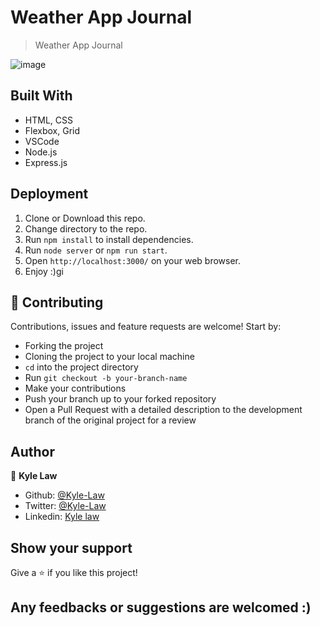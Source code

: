 # Weather App Journal

> Weather App Journal

![image](https://user-images.githubusercontent.com/55923773/82831133-29db5f80-9eea-11ea-968b-dbf222e11bbb.png)

## Built With
- HTML, CSS
- Flexbox, Grid
- VSCode
- Node.js
- Express.js

## Deployment
1) Clone or Download this repo.
2) Change directory to the repo.
3) Run `npm install` to install dependencies.
4) Run `node server` or `npm run start`.
5) Open `http://localhost:3000/` on your web browser.
6) Enjoy :)gi

## 🤝 Contributing

Contributions, issues and feature requests are welcome! Start by:
* Forking the project
* Cloning the project to your local machine
* `cd` into the project directory
* Run `git checkout -b your-branch-name`
* Make your contributions
* Push your branch up to your forked repository
* Open a Pull Request with a detailed description to the development branch of the original project for a review

## Author

👤 **Kyle Law**

- Github: [@Kyle-Law](https://github.com/Kyle-Law)
- Twitter: [@Kyle-Law](https://twitter.com/ZhunKhing)
- Linkedin: [Kyle law](https://www.linkedin.com/in/kyle-lawzhunkhing/)

## Show your support

Give a ⭐️ if you like this project!

## Any feedbacks or suggestions are welcomed :)
